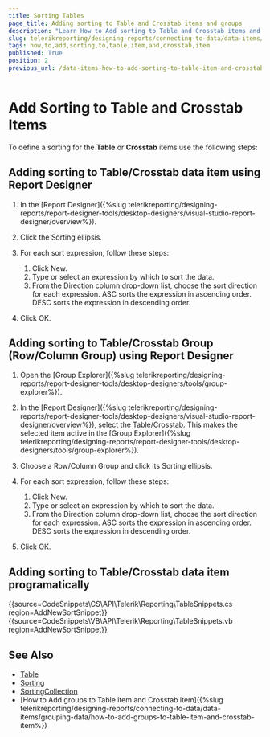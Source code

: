 ```yaml
---
title: Sorting Tables
page_title: Adding sorting to Table and Crosstab items and groups
description: "Learn How to Add sorting to Table and Crosstab items and their groups with the Report Designer and programatically."
slug: telerikreporting/designing-reports/connecting-to-data/data-items/ordering-data/how-to-add-sorting-to-table-item-and-crosstab-item
tags: how,to,add,sorting,to,table,item,and,crosstab,item
published: True
position: 2
previous_url: /data-items-how-to-add-sorting-to-table-item-and-crosstab-item
---
```


# Add Sorting to Table and Crosstab Items

To define a sorting for the __Table__ or __Crosstab__ items use the following steps:

## Adding sorting to Table/Crosstab data item using Report Designer

1. In the [Report Designer]({%slug telerikreporting/designing-reports/report-designer-tools/desktop-designers/visual-studio-report-designer/overview%}).
1. Click the Sorting ellipsis.
1. For each sort expression, follow these steps:

	1. Click New.
	1. Type or select an expression by which to sort the data.
	1. From the Direction column drop-down list, choose the sort direction for each expression. ASC sorts the expression in ascending order. DESC sorts the expression in descending order.

1. Click OK.

## Adding sorting to Table/Crosstab Group (Row/Column Group) using Report Designer

1. Open the [Group Explorer]({%slug telerikreporting/designing-reports/report-designer-tools/desktop-designers/tools/group-explorer%}).
1. In the [Report Designer]({%slug telerikreporting/designing-reports/report-designer-tools/desktop-designers/visual-studio-report-designer/overview%}), select the Table/Crosstab. This makes the selected item active in the [Group Explorer]({%slug telerikreporting/designing-reports/report-designer-tools/desktop-designers/tools/group-explorer%}).
1. Choose a Row/Column Group and click its Sorting ellipsis.
1. For each sort expression, follow these steps:

	1. Click New.
	1. Type or select an expression by which to sort the data.
	1. From the Direction column drop-down list, choose the sort direction for each expression. ASC sorts the expression in ascending order. DESC sorts the expression in descending order.

1. Click OK.

## Adding sorting to Table/Crosstab data item programatically

{{source=CodeSnippets\CS\API\Telerik\Reporting\TableSnippets.cs region=AddNewSortSnippet}}
{{source=CodeSnippets\VB\API\Telerik\Reporting\TableSnippets.vb region=AddNewSortSnippet}}

## See Also

* [Table](/api/Telerik.Reporting.Table)
* [Sorting](/api/Telerik.Reporting.Sorting)
* [SortingCollection](/api/Telerik.Reporting.SortingCollection)
* [How to Add groups to Table item and Crosstab item]({%slug telerikreporting/designing-reports/connecting-to-data/data-items/grouping-data/how-to-add-groups-to-table-item-and-crosstab-item%})
